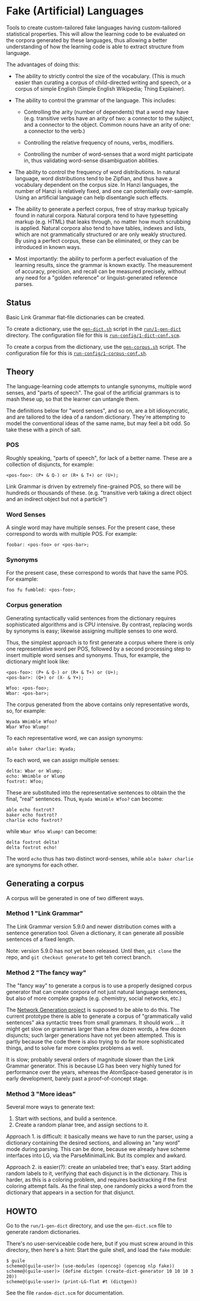 Fake (Artificial) Languages
===========================

Tools to create custom-tailored fake languages having custom-tailored
statistical properties. This will allow the learning code to be
evaluated on the corpora generated by these languages, thus allowing
a better understanding of how the learning code is able to extract
structure from language.

The advantages of doing this:

* The ability to strictly control the size of the vocabulary.
  (This is much easier than curating a corpus of child-directed
  writing and speech, or a corpus of simple English (Simple English
  Wikipedia; Thing Explainer).

* The ability to control the grammar of the language. This includes:

  * Controlling the arity (number of dependents) that a word may have
    (e.g. transitive verbs have an arity of two: a connector to the
    subject, and a connector to the object. Common nouns have an arity
    of one: a connector to the verb.)

  * Controlling the relative frequency of nouns, verbs, modifiers.

  * Controlling the number of word-senses that a word might participate
    in, thus validating word-sense disambiguation abilities.

* The ability to control the frequency of word distributions. In natural
  language, word distributions tend to be Zipfian, and thus have a
  vocabulary dependent on the corpus size. In Hanzi languages, the
  number of Hanzi is relatively fixed, and one can potentially
  over-sample. Using an artificial language can help disentangle such
  effects.

* The ability to generate a perfect corpus, free of stray markup
  typically found in natural corpora. Natural corpora tend to have
  typesetting markup (e.g. HTML) that leaks through, no matter how
  much scrubbing is applied. Natural corpora also tend to have
  tables, indexes and lists, which are not grammatically structured
  or are only weakly structured. By using a perfect corpus, these
  can be eliminated, or they can be introduced in known ways.

* Most importantly: the ability to perform a perfect evaluation of
  the learning results, since the grammar is known exactly. The
  measurement of accuracy, precision, and recall can be measured
  precisely, without any need for a "golden reference" or
  linguist-generated reference parses.

Status
------
Basic Link Grammar flat-file dictionaries can be created.

To create a dictionary, use the
[`gen-dict.sh`](../run/1-gen-dict/gen-dict.sh)
script in the [`run/1-gen-dict`](../run/1-gen-dict) directory.
The configuration file for this is
[`run-config/1-dict-conf.scm`](../run-config/1-dict-conf.scm).

To create a corpus from the dictionary, use the
[`gen-corpus.sh`](../run/1-gen-dict/gen-corpus.sh)
script.  The configuration file for this is
[`run-config/1-corpus-conf.sh`](../run-config/1-corpus-conf.sh).


Theory
------
The language-learning code attempts to untangle synonyms, multiple
word senses, and "parts of speech". The goal of the artificial
grammars is to mash these up, so that the learner can untangle them.

The definitions below for "word senses", and so on, are a bit
idiosyncratic, and are tailored to the idea of a random dictionary.
They're attempting to model the conventional ideas of the same name,
but may feel a bit odd. So take these with a pinch of salt.

### POS
Roughly speaking, "parts of speech", for lack of a better name.
These are a collection of disjuncts, for example:
```
<pos-foo>: (P+ & Q-) or (R+ & T+) or (U+);
```
Link Grammar is driven by extremely fine-grained POS, so there will be
hundreds or thousands of these. (e.g. "transitive verb taking a
direct object and an indirect object but not a particle")

### Word Senses
A single word may have multiple senses. For the present case, these
correspond to words with multiple POS. For example:
```
foobar: <pos-foo> or <pos-bar>;
```

### Synonyms
For the present case, these correspond to words that have the same
POS. For example:
```
foo fu fumbled: <pos-foo>;
```

### Corpus generation
Generating syntactically valid sentences from the dictionary requires
sophisticated algorithms and is CPU intensive. By contrast, replacing
words by synonyms is easy; likewise assigning multiple senses to one
word.

Thus, the simplest approach is to first generate a corpus where there
is only one representative word per POS, followed by a second processing
step to insert multiple word senses and synonyms.  Thus, for example,
the dictionary might look like:

```
<pos-foo>: (P+ & Q-) or (R+ & T+) or (U+);
<pos-bar>: (Q+) or (X- & Y+);

Wfoo: <pos-foo>;
Wbar: <pos-bar>;
```

The corpus generated from the above contains only representative words,
so, for example:
```
Wyada Wmimble Wfoo?
Wbar Wfoo Wlump!
```
To each representative word, we can assign synonyms:
```
able baker charlie: Wyada;
```
To each word, we can assign multiple senses:
```
delta: Wbar or Wlump;
echo: Wmimble or Wlump
foxtrot: Wfoo;
```
These are substituted into the representative sentences to obtain the
the final, "real" sentences. Thus, `Wyada Wmimble Wfoo?` can become:
```
able echo foxtrot?
baker echo foxtrot?
charlie echo foxtrot?
```
while `Wbar Wfoo Wlump!` can become:
```
delta foxtrot delta!
delta foxtrot echo!
```
The word `echo` thus has two distinct word-senses, while `able baker
charlie` are synonyms for each other.


Generating a corpus
-------------------
A corpus will be generated in one of two different ways.

### Method 1 "Link Grammar"
The Link Grammar version 5.9.0 and newer distribution comes with a
sentence generation tool. Given a dictionary, it can generate all
possible sentences of a fixed length.

Note: version 5.9.0 has not yet been released. Until then, `git clone`
the repo, and `git checkout generate` to get teh correct branch.

### Method 2 "The fancy way"
The "fancy way" to generate a corpus is to use a properly designed
corpus generator that can create corpora of not just natural language
sentences, but also of more complex graphs (e.g. chemistry, social
networks, etc.)

The [Network Generation project](https://github.com/opencog/generate/)
is supposed to be able to do this.  The current prototype there is able
to generate a corpus of "grammatically valid sentences" aka syntactic
trees from small grammars. It should work ... it might get slow on
grammars larger than a few dozen words, a few dozen disjuncts; such
larger generations have not yet been attempted. This is partly because
the code there is also trying to do far more sophisticated things, and
to solve far more complex problems as well.

It is slow; probably several orders of magnitude slower than the Link
Grammar generator. This is because LG has been very highly tuned for
performance over the years, whereas the AtomSpace-based generator is
in early development, barely past a proof-of-concept stage.

### Method 3 "More ideas"
Several more ways to generate text:
1. Start with sections, and build a sentence.
2. Create a random planar tree, and assign sections to it.

Approach 1. is difficult: it basically means we have to run the
parser, using a dictionary containing the desired sections, and
allowing an "any word" mode during parsing. This can be done,
because we already have scheme interfaces into LG, via the
ParseMinimalLink. But its complex and awkard.

Approach 2. is easier(?): create an unlabeled tree; that's easy.
Start adding random labels to it, verifying that each disjunct
is in the dictionary. This is harder, as this is a coloring problem,
and requires backtracking if the first coloring attempt fails.
As the final step, one randomly picks a word from the dictionary that
appears in a section for that disjunct.

HOWTO
-----
Go to the `run/1-gen-dict` directory, and use the `gen-dict.scm` file
to generate random dictionaries.

There's no user-serviceable code here, but if you must screw around in
this directory, then here's a hint:
Start the guile shell, and load the `fake` module:
```
$ guile
scheme@(guile-user)> (use-modules (opencog) (opencog nlp fake))
scheme@(guile-user)> (define dictgen (create-dict-generator 10 10 10 3 20))
scheme@(guile-user)> (print-LG-flat #t (dictgen))
```

See the file `random-dict.scm` for documentation.
